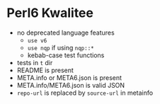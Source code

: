 # Perl6 Kwalitee

 - no deprecated language features
   - `use v6`
   - `use nqp` if using `nqp::*`
   - kebab-case test functions
 - tests in `t` dir
 - README is present
 - META.info or META6.json is present
 - META.info/META6.json is valid JSON
 - `repo-url` is replaced by `source-url` in metainfo
